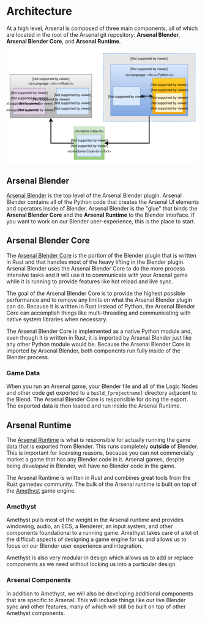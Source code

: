 # Architecture

At a high level, Arsenal is composed of three main components, all of which are located in the root of the Arsenal git repository: **Arsenal Blender**, **Arsenal Blender Core**, and **Arsenal Runtime**.

![Architecture Diagram](./assets/architecture.svg)

## Arsenal Blender

[Arsenal Blender][arsenal_blender] is the top level of the Arsenal Blender plugin. Arsenal Blender contains all of the Python code that creates the Arsenal UI elements and operators inside of Blender. Arsenal Blender is the "glue" that binds the **Arsenal Blender Core** and the **Arsenal Runtime** to the Blender interface. If you want to work on our Blender user-experience, this is the place to start.

[arsenal_blender]: https://github.com/katharostech/arsenal/tree/master/arsenal_blender

## Arsenal Blender Core

The [Arsenal Blender Core][arsenal_blender_core] is the portion of the Blender plugin that is written in Rust and that handles most of the heavy lifting in the Blender plugin. Arsenal Blender uses the Arsenal Blender Core to do the more process intensive tasks and it will use it to communicate with your Arsenal game while it is running to provide features like hot reload and live sync.

The goal of the Arsenal Blender Core is to provide the highest possible performance and to remove any limits on what the Arsenal Blender plugin can do. Because it is written in Rust instead of Python, the Arsenal Blender Core can accomplish things like multi-threading and communicating with native system libraries when necessary.

The Arsenal Blender Core is implemented as a native Python module and, even though it is written in Rust, it is imported by Arsenal Blender just like any other Python module would be. Because the Arsenal Blender Core is imported by Arsenal Blender, both components run fully inside of the Blender process.

### Game Data

When you run an Arsenal game, your Blender file and all of the Logic Nodes and other code get exported to a `build_[projectname]` directory adjacent to the Blend. The Arsenal Blender Core is responsible for doing the export. The exported data is then loaded and run inside the Arsenal Runtime.

[arsenal_blender_core]: https://github.com/katharostech/arsenal/tree/master/arsenal_blender_core

## Arsenal Runtime

The [Arsenal Runtime][arsenal_runtime] is what is responsible for actually running the game data that is exported from Blender. This runs completely **outside** of Blender. This is important for licensing reasons, because you can not commercially market a game that has any Blender code in it. Arsenal games, despite being *developed* in Blender, will have no Blender code in the game.

The Arsenal Runtime is written in Rust and combines great tools from the Rust gamedev community. The bulk of the Arsenal runtime is built on top of the [Amethyst](https://amethyst.rs) game engine.

[arsenal_runtime]: https://github.com/katharostech/arsenal/tree/master/arsenal_runtime

### Amethyst

Amethyst pulls most of the weight in the Arsenal runtime and provides windowing, audio, an ECS, a Renderer, an input system, and other components foundational to a running game. Amethyst takes care of a lot of the difficult aspects of designing a game engine for us and allows us to focus on our Blender user experience and integration.

Amethyst is also very modular in design which allows us to add or replace components as we need without locking us into a particular design.

### Arsenal Components

In addition to Amethyst, we will also be developing additional components that are specific to Arsenal. This will include things like our live Blender sync and other features, many of which will still be built on top of other Amethyst components.
